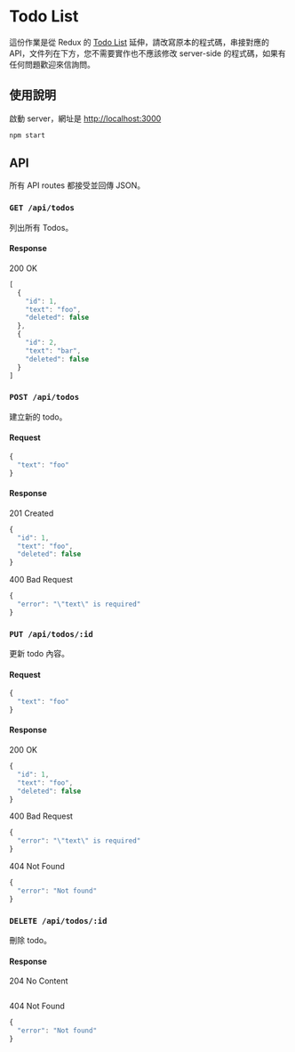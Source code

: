 # Todo List

這份作業是從 Redux 的 [Todo List](https://redux.js.org/basics/example) 延伸，請改寫原本的程式碼，串接對應的 API，文件列在下方，您不需要實作也不應該修改 server-side 的程式碼，如果有任何問題歡迎來信詢問。

## 使用說明

啟動 server，網址是 <http://localhost:3000>

```sh
npm start
```

## API

所有 API routes 都接受並回傳 JSON。

### `GET /api/todos`

列出所有 Todos。

#### Response

200 OK

```js
[
  {
    "id": 1,
    "text": "foo",
    "deleted": false
  },
  {
    "id": 2,
    "text": "bar",
    "deleted": false
  }
]
```

### `POST /api/todos`

建立新的 todo。

#### Request

```js
{
  "text": "foo"
}
```

#### Response

201 Created

```js
{
  "id": 1,
  "text": "foo",
  "deleted": false
}
```

400 Bad Request

```js
{
  "error": "\"text\" is required"
}
```

### `PUT /api/todos/:id`

更新 todo 內容。

#### Request

```js
{
  "text": "foo"
}
```

#### Response

200 OK

```js
{
  "id": 1,
  "text": "foo",
  "deleted": false
}
```

400 Bad Request

```js
{
  "error": "\"text\" is required"
}
```

404 Not Found

```js
{
  "error": "Not found"
}
```

### `DELETE /api/todos/:id`

刪除 todo。

#### Response

204 No Content

```
```

404 Not Found

```js
{
  "error": "Not found"
}
```
